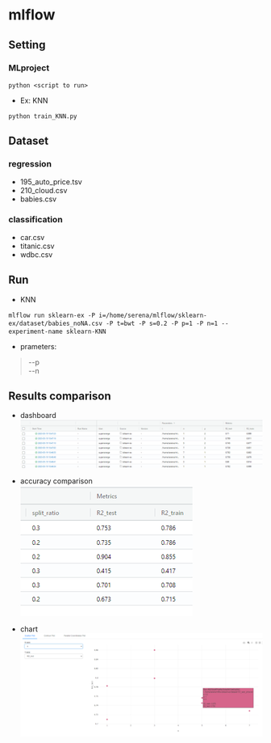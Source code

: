 # mlflow

## Setting
### MLproject
```
python <script to run>
```

* Ex: KNN
```
python train_KNN.py
```


## Dataset
### regression
* 195_auto_price.tsv
* 210_cloud.csv
* babies.csv

### classification
* car.csv
* titanic.csv
* wdbc.csv


## Run

* KNN 
```
mlflow run sklearn-ex -P i=/home/serena/mlflow/sklearn-ex/dataset/babies_noNA.csv -P t=bwt -P s=0.2 -P p=1 -P n=1 --experiment-name sklearn-KNN
```

* prameters:
>--p </br>
>--n


## Results comparison
* dashboard
![](img/mlflow_KNN_car_comparison.PNG)

* accuracy comparison
![](img/mlflow_logistic_R2.PNG)

* chart
![](img/mlflow_results_scatter_plot.PNG)
